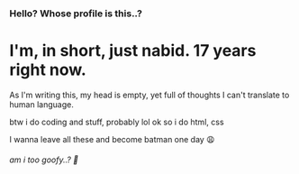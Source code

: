 ### Hello? Whose profile is this..?

<!--
**alnabid/alnabid** is a ✨ _special_ ✨ repository because its `README.md` (this file) appears on your GitHub profile.

Here are some ideas to get you started:

- 🔭 I’m currently working on ...
- 🌱 I’m currently learning ...
- 👯 I’m looking to collaborate on ...
- 🤔 I’m looking for help with ...
- 💬 Ask me about ...
- 📫 How to reach me: ...
- 😄 Pronouns: ...
- ⚡ Fun fact: ...
-->
# I'm, in short, just nabid. 17 years right now.

As I'm writing this, my head is empty, yet full of thoughts I can't translate to human language.

btw i do coding and stuff, probably lol
ok so i do html, css



I wanna leave all these and become batman one day :weary:
###### am i too goofy..? :thinking:

